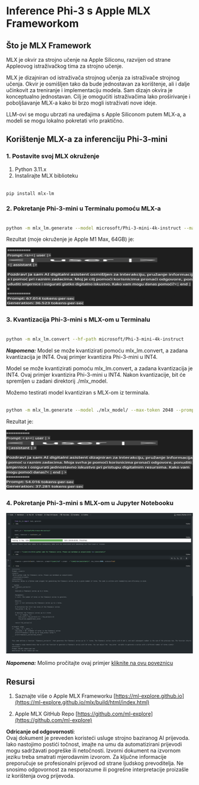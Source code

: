# **Inference Phi-3 s Apple MLX Frameworkom**

## **Što je MLX Framework**

MLX je okvir za strojno učenje na Apple Siliconu, razvijen od strane Appleovog istraživačkog tima za strojno učenje.

MLX je dizajniran od istraživača strojnog učenja za istraživače strojnog učenja. Okvir je osmišljen tako da bude jednostavan za korištenje, ali i dalje učinkovit za treniranje i implementaciju modela. Sam dizajn okvira je konceptualno jednostavan. Cilj je omogućiti istraživačima lako proširivanje i poboljšavanje MLX-a kako bi brzo mogli istraživati nove ideje.

LLM-ovi se mogu ubrzati na uređajima s Apple Siliconom putem MLX-a, a modeli se mogu lokalno pokretati vrlo praktično.

## **Korištenje MLX-a za inferenciju Phi-3-mini**

### **1. Postavite svoj MLX okruženje**

1. Python 3.11.x  
2. Instalirajte MLX biblioteku  

```bash

pip install mlx-lm

```

### **2. Pokretanje Phi-3-mini u Terminalu pomoću MLX-a**  

```bash

python -m mlx_lm.generate --model microsoft/Phi-3-mini-4k-instruct --max-token 2048 --prompt  "<|user|>\nCan you introduce yourself<|end|>\n<|assistant|>"

```

Rezultat (moje okruženje je Apple M1 Max, 64GB) je:

![Terminal](../../../../../translated_images/01.0d0f100b646a4e4c4f1cd36c1a05727cd27f1e696ed642c06cf6e2c9bbf425a4.hr.png)

### **3. Kvantizacija Phi-3-mini s MLX-om u Terminalu**  

```bash

python -m mlx_lm.convert --hf-path microsoft/Phi-3-mini-4k-instruct

```

***Napomena:*** Model se može kvantizirati pomoću mlx_lm.convert, a zadana kvantizacija je INT4. Ovaj primjer kvantizira Phi-3-mini u INT4.

Model se može kvantizirati pomoću mlx_lm.convert, a zadana kvantizacija je INT4. Ovaj primjer kvantizira Phi-3-mini u INT4. Nakon kvantizacije, bit će spremljen u zadani direktorij ./mlx_model.

Možemo testirati model kvantiziran s MLX-om iz terminala.  

```bash

python -m mlx_lm.generate --model ./mlx_model/ --max-token 2048 --prompt  "<|user|>\nCan you introduce yourself<|end|>\n<|assistant|>"

```

Rezultat je:  

![INT4](../../../../../translated_images/02.04e0be1f18a90a58ad47e0c9d9084ac94d0f1a8c02fa707d04dd2dfc7e9117c6.hr.png)

### **4. Pokretanje Phi-3-mini s MLX-om u Jupyter Notebooku**  

![Notebook](../../../../../translated_images/03.0cf0092fe143357656bb5a7bc6427c41d8528d772d38a82d0b2693e2a3eeb16e.hr.png)

***Napomena:*** Molimo pročitajte ovaj primjer [kliknite na ovu poveznicu](../../../../../code/03.Inference/MLX/MLX_DEMO.ipynb)

## **Resursi**

1. Saznajte više o Apple MLX Frameworku [https://ml-explore.github.io](https://ml-explore.github.io/mlx/build/html/index.html)

2. Apple MLX GitHub Repo [https://github.com/ml-explore](https://github.com/ml-explore)  

**Odricanje od odgovornosti**:  
Ovaj dokument je preveden koristeći usluge strojno baziranog AI prijevoda. Iako nastojimo postići točnost, imajte na umu da automatizirani prijevodi mogu sadržavati pogreške ili netočnosti. Izvorni dokument na izvornom jeziku treba smatrati mjerodavnim izvorom. Za ključne informacije preporučuje se profesionalni prijevod od strane ljudskog prevoditelja. Ne snosimo odgovornost za nesporazume ili pogrešne interpretacije proizašle iz korištenja ovog prijevoda.